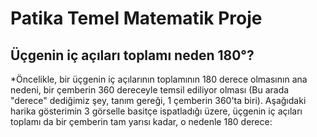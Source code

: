 # Patika Temel Matematik Proje

## Üçgenin iç açıları toplamı neden 180°?

*Öncelikle, bir üçgenin iç açılarının toplamının 180 derece olmasının ana nedeni, bir çemberin 360 dereceyle temsil ediliyor olması (Bu arada "derece" dediğimiz şey, tanım gereği, 1 çemberin 360'ta biri). Aşağıdaki harika gösterimin 3 görselle basitçe ispatladığı üzere, üçgenin iç açıları toplamı da bir çemberin tam yarısı kadar, o nedenle 180 derece:
